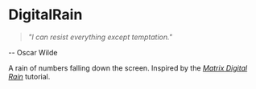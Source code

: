 # DigitalRain

> *"I can resist everything except temptation."*

-- Oscar Wilde

A rain of numbers falling down the screen. Inspired by the [*Matrix Digital Rain*](https://www.youtube.com/watch?v=S1TQCi9axzg) tutorial.

